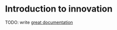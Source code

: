 # Introduction to innovation

TODO: write [great documentation](http://jacobian.org/writing/what-to-write/)
